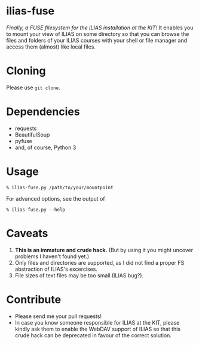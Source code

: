 # ilias-fuse
*Finally, a FUSE filesystem for the ILIAS installation at the KIT!*
It enables you to mount your view of ILIAS on some directory so that you
can browse the files and folders of your ILIAS courses with your shell or file
manager and access them (almost) like local files.

# Cloning
Please use `git clone`.

# Dependencies
- requests
- BeautifulSoup
- pyfuse
- and, of course, Python 3

# Usage
```
% ilias-fuse.py /path/to/your/mountpoint
```

For advanced options, see the output of
```
% ilias-fuse.py --help
```

# Caveats
1. **This is an immature and crude hack.** (But by using it you might uncover problems I haven't found yet.)
2. Only files and directories are supported, as I did not find a proper FS abstraction of ILIAS's excercises.
3. File sizes of text files may be too small (ILIAS bug?).

# Contribute
- Please send me your pull requests!
- In case you know someone responsible for ILIAS at the KIT, please kindly ask
  them to enable the WebDAV support of ILIAS so that this crude hack can be
  deprecated in favour of the correct solution.
